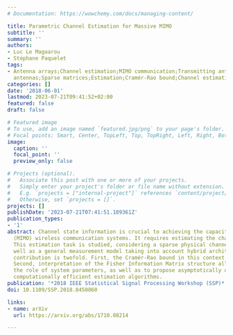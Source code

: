 ```yaml
---
# Documentation: https://wowchemy.com/docs/managing-content/

title: Parametric Channel Estimation for Massive MIMO
subtitle: ''
summary: ''
authors:
- Luc Le Magoarou
- Stéphane Paquelet
tags:
- Antenna arrays;Channel estimation;MIMO communication;Transmitting antennas;Receiving
  antennas;Sparse matrices;Estimation;Cramér-Rao bound;Channel estimation;MIMO
categories: []
date: '2018-06-01'
lastmod: 2023-07-21T09:41:52+02:00
featured: false
draft: false

# Featured image
# To use, add an image named `featured.jpg/png` to your page's folder.
# Focal points: Smart, Center, TopLeft, Top, TopRight, Left, Right, BottomLeft, Bottom, BottomRight.
image:
  caption: ''
  focal_point: ''
  preview_only: false

# Projects (optional).
#   Associate this post with one or more of your projects.
#   Simply enter your project's folder or file name without extension.
#   E.g. `projects = ["internal-project"]` references `content/project/deep-learning/index.md`.
#   Otherwise, set `projects = []`.
projects: []
publishDate: '2023-07-21T07:41:51.189361Z'
publication_types:
- '1'
abstract: Channel state information is crucial to achieving the capacity of multi-antenna
  (MIMO) wireless communication systems. It requires estimating the channel matrix.
  This estimation task is studied, considering a sparse physical channel model, as
  well as a general measurement model taking into account hybrid architectures. The
  contribution is twofold. First, the Cramér-Rao bound in this context is derived.
  Second, interpretation of the Fisher Information Matrix structure allows to assess
  the role of system parameters, as well as to propose asymptotically optimal and
  computationally efficient estimation algorithms.
publication: '*2018 IEEE Statistical Signal Processing Workshop (SSP)*'
doi: 10.1109/SSP.2018.8450860

links:
- name: arXiv
  url: https://arxiv.org/abs/1710.08214

---
```

